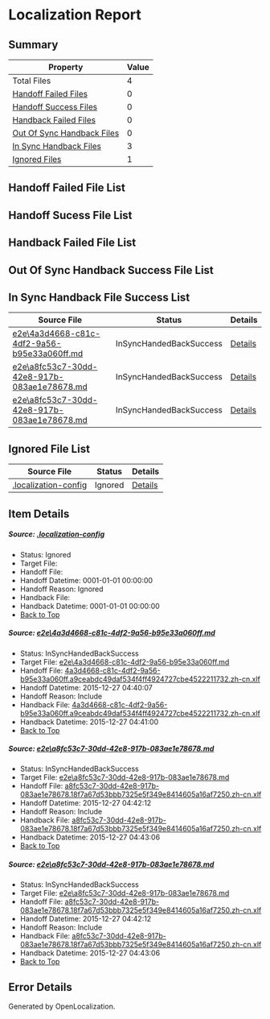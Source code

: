 # <a name='report-top'></a> Localization Report

## Summary
 Property | Value 
 -------- | ----- 
 Total Files | 4
[ Handoff Failed Files ](#handoff-failed-list)| 0
[ Handoff Success Files ](#handoff-success-list)| 0
[ Handback Failed Files ](#handback-failed-list)| 0
[ Out Of Sync Handback Files ](#outofsync-handback-success-list)| 0
[ In Sync Handback Files ](#insync-handback-success-list)| 3
[ Ignored Files ](#ignored-list)| 1

## <a name='handoff-failed-list'></a> Handoff Failed File List

## <a name='handoff-success-list'></a> Handoff Sucess File List

## <a name='handback-failed-list'></a> Handback Failed File List

## <a name='outofsync-handback-success-list'></a> Out Of Sync Handback Success File List

## <a name='insync-handback-success-list'></a> In Sync Handback File Success List
 Source File | Status | Details 
 ----------- | ------ | ------- 
 [e2e\4a3d4668-c81c-4df2-9a56-b95e33a060ff.md](https://github.com/OpenLocalizationTest/oltest/blob/f44609bae1d756201473fc1ddb79bae1604fd87f/e2e/4a3d4668-c81c-4df2-9a56-b95e33a060ff.md) | InSyncHandedBackSuccess | [Details](#d0a998cd452a855d472c74253dc8ab57d31b4d7d1)
 [e2e\a8fc53c7-30dd-42e8-917b-083ae1e78678.md](https://github.com/OpenLocalizationTest/oltest/blob/6c29b00b2773d7af8ddc972a7fc2d2bfb2e7db33/e2e/a8fc53c7-30dd-42e8-917b-083ae1e78678.md) | InSyncHandedBackSuccess | [Details](#1d623f2342b26b7279124e9ccc05868aec833e9c2)
 [e2e\a8fc53c7-30dd-42e8-917b-083ae1e78678.md](https://github.com/OpenLocalizationTest/oltest/blob/6c29b00b2773d7af8ddc972a7fc2d2bfb2e7db33/e2e/a8fc53c7-30dd-42e8-917b-083ae1e78678.md) | InSyncHandedBackSuccess | [Details](#1d623f2342b26b7279124e9ccc05868aec833e9c3)

## <a name='ignored-list'></a> Ignored File List
 Source File | Status | Details 
 ----------- | ------ | ------- 
 [.localization-config](https://github.com/OpenLocalizationTest/oltest/blob/6c29b00b2773d7af8ddc972a7fc2d2bfb2e7db33/.localization-config) | Ignored | [Details](#44c464a08dbf62d71471374c459d78e5fe18d7550)

## Item Details
##### <a name='44c464a08dbf62d71471374c459d78e5fe18d7550'></a> Source: [.localization-config](https://github.com/OpenLocalizationTest/oltest/blob/6c29b00b2773d7af8ddc972a7fc2d2bfb2e7db33/.localization-config)
* Status: Ignored
* Target File: 
* Handoff File: 
* Handoff Datetime: 0001-01-01 00:00:00
* Handoff Reason: Ignored
* Handback File: 
* Handback Datetime: 0001-01-01 00:00:00
* [Back to Top](#report-top)

##### <a name='d0a998cd452a855d472c74253dc8ab57d31b4d7d1'></a> Source: [e2e\4a3d4668-c81c-4df2-9a56-b95e33a060ff.md](https://github.com/OpenLocalizationTest/oltest/blob/f44609bae1d756201473fc1ddb79bae1604fd87f/e2e/4a3d4668-c81c-4df2-9a56-b95e33a060ff.md)
* Status: InSyncHandedBackSuccess
* Target File: [e2e\4a3d4668-c81c-4df2-9a56-b95e33a060ff.md](https://github.com/OpenLocalizationTestOrg/oltest.zh-cn/blob/62654cb2d98c2ab83008b3b0abd5cc6c86affb97/e2e/4a3d4668-c81c-4df2-9a56-b95e33a060ff.md)
* Handoff File: [4a3d4668-c81c-4df2-9a56-b95e33a060ff.a9ceabdc49daf534f4ff4924727cbe4522211732.zh-cn.xlf](https://github.com/OpenLocalizationTestOrg/olhandoff/blob/dc4aed9984906739839529c9a4b63b55a18decca/ol-handoff/OpenLocalizationTestOrg/oltest.zh-cn/qimu/4a3d4668-c81c-4df2-9a56-b95e33a060ff.a9ceabdc49daf534f4ff4924727cbe4522211732.zh-cn.xlf)
* Handoff Datetime: 2015-12-27 04:40:07
* Handoff Reason: Include
* Handback File: [4a3d4668-c81c-4df2-9a56-b95e33a060ff.a9ceabdc49daf534f4ff4924727cbe4522211732.zh-cn.xlf](https://github.com/OpenLocalizationTestOrg/olhandback/blob/86e58ef8fa375c7fa317f04f13205dcd36eab02a/ol-handback/OpenLocalizationTestOrg/oltest.zh-cn/qimu/4a3d4668-c81c-4df2-9a56-b95e33a060ff.a9ceabdc49daf534f4ff4924727cbe4522211732.zh-cn.xlf)
* Handback Datetime: 2015-12-27 04:41:00
* [Back to Top](#report-top)

##### <a name='1d623f2342b26b7279124e9ccc05868aec833e9c2'></a> Source: [e2e\a8fc53c7-30dd-42e8-917b-083ae1e78678.md](https://github.com/OpenLocalizationTest/oltest/blob/6c29b00b2773d7af8ddc972a7fc2d2bfb2e7db33/e2e/a8fc53c7-30dd-42e8-917b-083ae1e78678.md)
* Status: InSyncHandedBackSuccess
* Target File: [e2e\a8fc53c7-30dd-42e8-917b-083ae1e78678.md](https://github.com/OpenLocalizationTestOrg/oltest.zh-cn/blob/39ac993f635a8015e7ab5031024c7b62a5a7a1af/e2e/a8fc53c7-30dd-42e8-917b-083ae1e78678.md)
* Handoff File: [a8fc53c7-30dd-42e8-917b-083ae1e78678.18f7a67d53bbb7325e5f349e8414605a16af7250.zh-cn.xlf](https://github.com/OpenLocalizationTestOrg/olhandoff/blob/3bf249a0be8cbedbcbc511fae7f3ebba86a9033f/ol-handoff/OpenLocalizationTestOrg/oltest.zh-cn/qimu/a8fc53c7-30dd-42e8-917b-083ae1e78678.18f7a67d53bbb7325e5f349e8414605a16af7250.zh-cn.xlf)
* Handoff Datetime: 2015-12-27 04:42:12
* Handoff Reason: Include
* Handback File: [a8fc53c7-30dd-42e8-917b-083ae1e78678.18f7a67d53bbb7325e5f349e8414605a16af7250.zh-cn.xlf](https://github.com/OpenLocalizationTestOrg/olhandback/blob/ccd9b181b0e85728e7d44b6b5a7e3edeb5fc1356/ol-handback/OpenLocalizationTestOrg/oltest.zh-cn/qimu/a8fc53c7-30dd-42e8-917b-083ae1e78678.18f7a67d53bbb7325e5f349e8414605a16af7250.zh-cn.xlf)
* Handback Datetime: 2015-12-27 04:43:06
* [Back to Top](#report-top)

##### <a name='1d623f2342b26b7279124e9ccc05868aec833e9c3'></a> Source: [e2e\a8fc53c7-30dd-42e8-917b-083ae1e78678.md](https://github.com/OpenLocalizationTest/oltest/blob/6c29b00b2773d7af8ddc972a7fc2d2bfb2e7db33/e2e/a8fc53c7-30dd-42e8-917b-083ae1e78678.md)
* Status: InSyncHandedBackSuccess
* Target File: [e2e\a8fc53c7-30dd-42e8-917b-083ae1e78678.md](https://github.com/OpenLocalizationTestOrg/oltest.zh-cn/blob/39ac993f635a8015e7ab5031024c7b62a5a7a1af/e2e/a8fc53c7-30dd-42e8-917b-083ae1e78678.md)
* Handoff File: [a8fc53c7-30dd-42e8-917b-083ae1e78678.18f7a67d53bbb7325e5f349e8414605a16af7250.zh-cn.xlf](https://github.com/OpenLocalizationTestOrg/olhandoff/blob/3bf249a0be8cbedbcbc511fae7f3ebba86a9033f/ol-handoff/OpenLocalizationTestOrg/oltest.zh-cn/qimu/a8fc53c7-30dd-42e8-917b-083ae1e78678.18f7a67d53bbb7325e5f349e8414605a16af7250.zh-cn.xlf)
* Handoff Datetime: 2015-12-27 04:42:12
* Handoff Reason: Include
* Handback File: [a8fc53c7-30dd-42e8-917b-083ae1e78678.18f7a67d53bbb7325e5f349e8414605a16af7250.zh-cn.xlf](https://github.com/OpenLocalizationTestOrg/olhandback/blob/ccd9b181b0e85728e7d44b6b5a7e3edeb5fc1356/ol-handback/OpenLocalizationTestOrg/oltest.zh-cn/qimu/a8fc53c7-30dd-42e8-917b-083ae1e78678.18f7a67d53bbb7325e5f349e8414605a16af7250.zh-cn.xlf)
* Handback Datetime: 2015-12-27 04:43:06
* [Back to Top](#report-top)


## Error Details

Generated by OpenLocalization.
